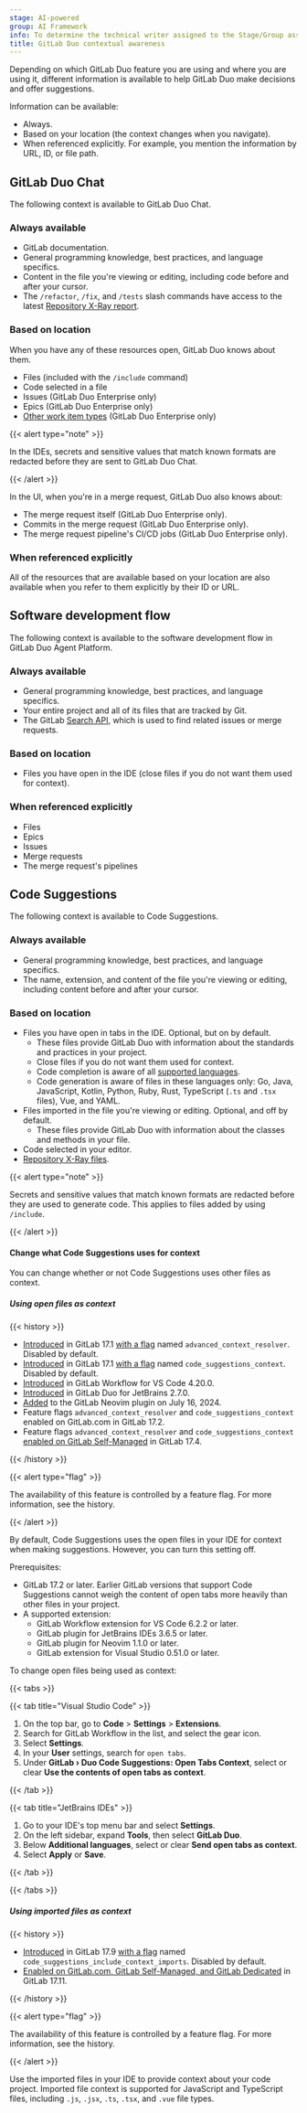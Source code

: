 ```yaml
---
stage: AI-powered
group: AI Framework
info: To determine the technical writer assigned to the Stage/Group associated with this page, see https://handbook.gitlab.com/handbook/product/ux/technical-writing/#assignments
title: GitLab Duo contextual awareness
---
```


Depending on which GitLab Duo feature you are using and where you are using it,
different information is available to help GitLab Duo make decisions and offer suggestions.

Information can be available:

- Always.
- Based on your location (the context changes when you navigate).
- When referenced explicitly. For example, you mention the information by URL, ID, or file path.

## GitLab Duo Chat

The following context is available to GitLab Duo Chat.

### Always available

- GitLab documentation.
- General programming knowledge, best practices, and language specifics.
- Content in the file you're viewing or editing, including code before and after your cursor.
- The `/refactor`, `/fix`, and `/tests` slash commands have access to the latest
  [Repository X-Ray report](../project/repository/code_suggestions/repository_xray.md).

### Based on location

When you have any of these resources open, GitLab Duo knows about them.

- Files (included with the `/include` command)
- Code selected in a file
- Issues (GitLab Duo Enterprise only)
- Epics (GitLab Duo Enterprise only)
- [Other work item types](../work_items/_index.md#work-item-types) (GitLab Duo Enterprise only)

{{< alert type="note" >}}

In the IDEs, secrets and sensitive values that match known formats are redacted before
they are sent to GitLab Duo Chat.

{{< /alert >}}

In the UI, when you're in a merge request, GitLab Duo also knows about:

- The merge request itself (GitLab Duo Enterprise only).
- Commits in the merge request (GitLab Duo Enterprise only).
- The merge request pipeline's CI/CD jobs (GitLab Duo Enterprise only).

### When referenced explicitly

All of the resources that are available based on your location
are also available when you refer to them explicitly by their ID or URL.

## Software development flow

The following context is available to the software development flow in GitLab Duo Agent Platform.

### Always available

- General programming knowledge, best practices, and language specifics.
- Your entire project and all of its files that are tracked by Git.
- The GitLab [Search API](../../api/search.md), which is used to find related issues or merge requests.

### Based on location

- Files you have open in the IDE (close files if you do not want them used for context).

### When referenced explicitly

- Files
- Epics
- Issues
- Merge requests
- The merge request's pipelines

## Code Suggestions

The following context is available to Code Suggestions.

### Always available

- General programming knowledge, best practices, and language specifics.
- The name, extension, and content of the file you're viewing or editing,
  including content before and after your cursor.

### Based on location

- Files you have open in tabs in the IDE. Optional, but on by default.
  - These files provide GitLab Duo with information about the standards and practices in your project.
  - Close files if you do not want them used for context.
  - Code completion is aware of all [supported languages](../project/repository/code_suggestions/supported_extensions.md#supported-languages-by-ide).
  - Code generation is aware of files in these languages only:
    Go, Java, JavaScript, Kotlin, Python, Ruby, Rust, TypeScript (`.ts` and `.tsx` files), Vue, and YAML.
- Files imported in the file you're viewing or editing. Optional, and off by default.
  - These files provide GitLab Duo with information about the classes and methods in your file.
- Code selected in your editor.
- [Repository X-Ray files](../project/repository/code_suggestions/repository_xray.md).

{{< alert type="note" >}}

Secrets and sensitive values that match known formats are redacted before
they are used to generate code.
This applies to files added by using `/include`.

{{< /alert >}}

#### Change what Code Suggestions uses for context

You can change whether or not Code Suggestions uses other files as context.

##### Using open files as context

{{< history >}}

- [Introduced](https://gitlab.com/gitlab-org/gitlab/-/issues/464767) in GitLab 17.1 [with a flag](../../administration/feature_flags/_index.md) named `advanced_context_resolver`. Disabled by default.
- [Introduced](https://gitlab.com/gitlab-org/gitlab/-/issues/462750) in GitLab 17.1 [with a flag](../../administration/feature_flags/_index.md) named `code_suggestions_context`. Disabled by default.
- [Introduced](https://gitlab.com/gitlab-org/editor-extensions/gitlab-lsp/-/issues/276) in GitLab Workflow for VS Code 4.20.0.
- [Introduced](https://gitlab.com/gitlab-org/editor-extensions/gitlab-jetbrains-plugin/-/issues/462) in GitLab Duo for JetBrains 2.7.0.
- [Added](https://gitlab.com/gitlab-org/editor-extensions/gitlab.vim/-/merge_requests/152) to the GitLab Neovim plugin on July 16, 2024.
- Feature flags `advanced_context_resolver` and `code_suggestions_context` enabled on GitLab.com in GitLab 17.2.
- Feature flags `advanced_context_resolver` and `code_suggestions_context` [enabled on GitLab Self-Managed](https://gitlab.com/gitlab-org/gitlab/-/merge_requests/161538) in GitLab 17.4.

{{< /history >}}

{{< alert type="flag" >}}

The availability of this feature is controlled by a feature flag.
For more information, see the history.

{{< /alert >}}

By default, Code Suggestions uses the open files in your IDE for context when making suggestions.
However, you can turn this setting off.

Prerequisites:

- GitLab 17.2 or later. Earlier GitLab versions that support Code Suggestions
  cannot weigh the content of open tabs more heavily than other files in your project.
- A supported extension:
  - GitLab Workflow extension for VS Code 6.2.2 or later.
  - GitLab plugin for JetBrains IDEs 3.6.5 or later.
  - GitLab plugin for Neovim 1.1.0 or later.
  - GitLab extension for Visual Studio 0.51.0 or later.

To change open files being used as context:

{{< tabs >}}

{{< tab title="Visual Studio Code" >}}

1. On the top bar, go to **Code** > **Settings** > **Extensions**.
1. Search for GitLab Workflow in the list, and select the gear icon.
1. Select **Settings**.
1. In your **User** settings, search for `open tabs`.
1. Under **GitLab › Duo Code Suggestions: Open Tabs Context**,
   select or clear **Use the contents of open tabs as context**.

{{< /tab >}}

{{< tab title="JetBrains IDEs" >}}

1. Go to your IDE's top menu bar and select **Settings**.
1. On the left sidebar, expand **Tools**, then select **GitLab Duo**.
1. Below **Additional languages**, select or clear **Send open tabs as context**.
1. Select **Apply** or **Save**.

{{< /tab >}}

{{< /tabs >}}

##### Using imported files as context

{{< history >}}

- [Introduced](https://gitlab.com/gitlab-org/gitlab/-/issues/514124) in GitLab 17.9 [with a flag](../../administration/feature_flags/_index.md) named `code_suggestions_include_context_imports`. Disabled by default.
- [Enabled on GitLab.com, GitLab Self-Managed, and GitLab Dedicated](https://gitlab.com/gitlab-org/gitlab/-/issues/514124) in GitLab 17.11.

{{< /history >}}

{{< alert type="flag" >}}

The availability of this feature is controlled by a feature flag.
For more information, see the history.

{{< /alert >}}

Use the imported files in your IDE to provide context about your code project. Imported file context is supported for JavaScript and TypeScript files, including `.js`, `.jsx`, `.ts`, `.tsx`, and `.vue` file types.

